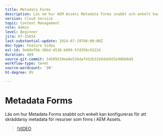 ```yaml
---
title: Metadata Forms
description: Läs om hur AEM Assets Metadata Forms snabbt och enkelt kan konfigureras för att skräddarsy metadata för resurser.
version: Cloud Service
topic: Content Management
role: Admin
level: Beginner
jira: KT-15654
last-substantial-update: 2024-07-19T00:00:00Z
doc-type: Feature Video
exl-id: 9e68efbb-38bd-4538-b899-5fd356c9322d
duration: 489
source-git-commit: 54509339ee8e538daf432b329ddebb55e98bb6d9
workflow-type: tm+mt
source-wordcount: '39'
ht-degree: 0%

---
```


# Metadata Forms

Läs om hur Metadata Forms snabbt och enkelt kan konfigureras för att skräddarsy metadata för resurser som finns i AEM Assets.

>[!VIDEO](https://video.tv.adobe.com/v/3431686?quality=12&learn=on)
